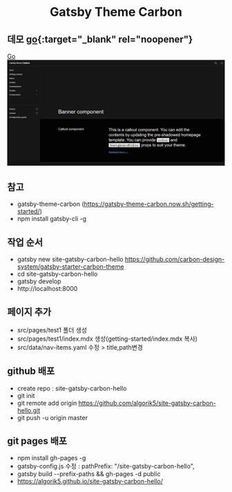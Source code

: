 <h1 align="center">
  Gatsby Theme Carbon
</h1>

## 데모 [go](https://algorik5.github.io/site-gatsby-carbon-hello/){:target="_blank" rel="noopener"}

<a href="https://thirsty-lovelace-7a75d8.netlify.com/" target="_blank" rel="noopener">Go</a>
  ![](./static/images/site-gatsby-carbon-hello.PNG)

## 참고

- gatsby-theme-carbon (https://gatsby-theme-carbon.now.sh/getting-started/)
- npm install gatsby-cli -g

## 작업 순서
- gatsby new site-gatsby-carbon-hello https://github.com/carbon-design-system/gatsby-starter-carbon-theme
- cd site-gatsby-carbon-hello
- gatsby develop
- http://localhost:8000

## 페이지 추가
- src/pages/test1 폴더 생성
- src/pages/test1/index.mdx 생성(getting-started/index.mdx 복사)
- src/data/nav-items.yaml 수정 > title,path변경

## github 배포
- create repo : site-gatsby-carbon-hello
- git init
- git remote add origin https://github.com/algorik5/site-gatsby-carbon-hello.git
- git push -u origin master

## git pages 배포
- npm install gh-pages -g
- gatsby-config.js 수정 : pathPrefix: "/site-gatsby-carbon-hello",
- gatsby build --prefix-paths && gh-pages -d public
- https://algorik5.github.io/site-gatsby-carbon-hello/

